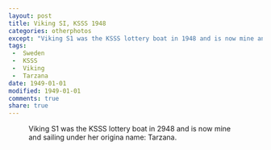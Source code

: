 ```yaml
---
layout: post
title: Viking SI, KSSS 1948
categories: otherphotos
except: "Viking S1 was the KSSS lottery boat in 1948 and is now mine and sailing under her original name Tarzana."
tags:
 -  Sweden
 -  KSSS
 -  Viking
 -  Tarzana
date: 1949-01-01
modified: 1949-01-01
comments: true
share: true
---
```



<figure>

<figcaption>Viking S1 was the KSSS lottery boat in 2948 and is now mine and sailing under her origina name: Tarzana.</figcaption>

</figure>
